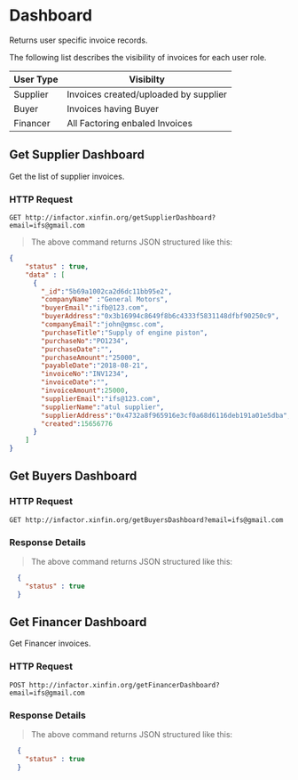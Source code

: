 # Dashboard

Returns user specific invoice records.

The following list describes the visibility of invoices for each user role.

User Type | Visibilty
--------- | ---------- 
Supplier | Invoices created/uploaded by supplier
Buyer | Invoices having Buyer
Financer | All Factoring enbaled Invoices

##  Get Supplier Dashboard

Get the list of supplier invoices.

### HTTP Request

`GET http://infactor.xinfin.org/getSupplierDashboard?email=ifs@gmail.com`

> The above command returns JSON structured like this:

```json
{
    "status" : true, 
    "data" : [
      {
        "_id":"5b69a1002ca2d6dc11bb95e2",
        "companyName" :"General Motors",
        "buyerEmail":"ifb@123.com",
        "buyerAddress":"0x3b16994c8649f8b6c4333f5831148dfbf90250c9",
        "companyEmail":"john@gmsc.com",
        "purchaseTitle":"Supply of engine piston",
        "purchaseNo":"PO1234",
        "purchaseDate":"",
        "purchaseAmount":"25000",
        "payableDate":"2018-08-21",
        "invoiceNo":"INV1234",
        "invoiceDate":"",
        "invoiceAmount":25000,
        "supplierEmail":"ifs@123.com",
        "supplierName":"atul supplier",
        "supplierAddress":"0x4732a8f965916e3cf0a68d6116deb191a01e5dba",
        "created":15656776
      }
    ]
}
```
##  Get Buyers Dashboard


### HTTP Request

`GET http://infactor.xinfin.org/getBuyersDashboard?email=ifs@gmail.com`


### Response Details

> The above command returns JSON structured like this:

```json
  {
    "status" : true
  }
```
##  Get Financer Dashboard

Get Financer invoices.

### HTTP Request

`POST http://infactor.xinfin.org/getFinancerDashboard?email=ifs@gmail.com`

### Response Details

> The above command returns JSON structured like this:

```json
  {
    "status" : true
  }
```